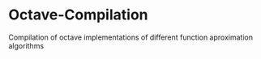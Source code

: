 # Octave-Compilation
Compilation of octave implementations of different function aproximation algorithms
